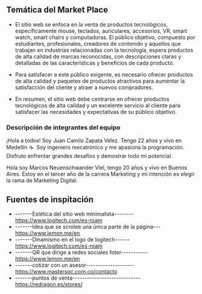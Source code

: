 <h2>Temática del Market Place</h2>

* El sitio web se enfoca en la venta de productos tecnológicos, específicamente mouse, teclados, auriculares, accesorios, VR, smart watch, smart chairs y computadoras. El público objetivo, compuesto por estudiantes, profesionales, creadores de contenido y aquellos que trabajan en industrias relacionadas con la tecnología, espera productos de alta calidad de marcas reconocidas, con descripciones claras y detalladas de las características y beneficios de cada producto.

* Para satisfacer a este público exigente, es necesario ofrecer productos de alta calidad y paquetes de productos atractivos para aumentar la satisfacción del cliente y atraer a nuevos compradores.

* En resumen, el sitio web debe centrarse en ofrecer productos tecnológicos de alta calidad y un excelente servicio al cliente para satisfacer las necesidades y expectativas de su público objetivo.

<h3>Descripción de integrantes del equipo</h3>

¡Hola a todos! Soy Juan Camilo Zapata Vélez. Tengo 22 años y vivo en Medellín ☕. Soy ingeniero mecatrónico y me apasiona la programación. Disfruto enfrentar grandes desafíos y demostrar todo mi potencial.

Hola soy Marcos Neuenschwander Viel, tengo 20 años y vivo en Buenos Aires. Estoy en el tercer año de la carrera Marketing y mi intención es elegir la rama de Marketing Digital.

<h2>Fuentes de inspitación</h2>

* -------Estética del sitio web minimalista--------
    <br>
    https://www.logitech.com/es-roam   
* -------Idea que se scrolee una única parte de la página---
    <br>
    https://www.lemon.me/en
* -------Dinamismo en el logo de logitech------
    <br>
    https://www.logitech.com/es-roam
* -------QR que dirige a redes sociales foter-----------
    <br>
    https://www.lemon.me/en
* -------cotizar con un asesor--------------------
    <br>
    https://www.masterspc.com.co/contacto
* -------puntos de venta----------------------------
    <br>
    https://redragon.es/stores/
